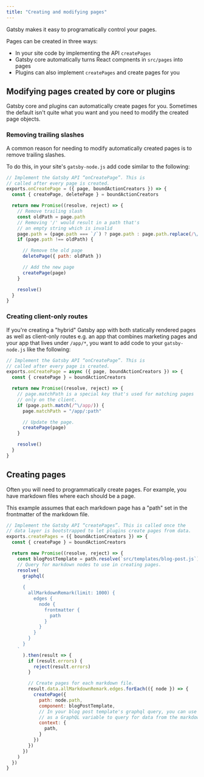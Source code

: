 ```yaml
---
title: "Creating and modifying pages"
---
```


Gatsby makes it easy to programatically control your pages.

Pages can be created in three ways:

* In your site code by implementing the API `createPages`
* Gatsby core automatically turns React compnents in `src/pages` into pages
* Plugins can also implement `createPages` and create pages for you

## Modifying pages created by core or plugins

Gatsby core and plugins can automatically create pages for you. Sometimes
the default isn't quite what you want and you need to modify the created
page objects.

### Removing trailing slashes
A common reason for needing to modify automatically created pages is to remove
trailing slashes.

To do this, in your site's `gatsby-node.js` add code
similar to the following:

```javascript
// Implement the Gatsby API “onCreatePage”. This is
// called after every page is created.
exports.onCreatePage = ({ page, boundActionCreators }) => {
  const { createPage, deletePage } = boundActionCreators

  return new Promise((resolve, reject) => {
    // Remove trailing slash
    const oldPath = page.path
    // Removing '/' would result in a path that's
    // an empty string which is invalid
    page.path = (page.path === `/`) ? page.path : page.path.replace(/\/$/, ``)
    if (page.path !== oldPath) {

      // Remove the old page
      deletePage({ path: oldPath })

      // Add the new page
      createPage(page)
    }

    resolve()
  }
}
```

### Creating client-only routes

If you're creating a "hybrid" Gatsby app with both statically rendered pages
as well as client-only routes e.g. an app that combines marketing pages and
your app that lives under `/app/*`, you want to add code to your `gatsby-node.js`
like the following:

```javascript
// Implement the Gatsby API “onCreatePage”. This is
// called after every page is created.
exports.onCreatePage = async ({ page, boundActionCreators }) => {
  const { createPage } = boundActionCreators

  return new Promise((resolve, reject) => {
    // page.matchPath is a special key that's used for matching pages
    // only on the client.
    if (page.path.match(/^\/app/)) {
      page.matchPath = "/app/:path"

      // Update the page.
      createPage(page)
    }

    resolve()
  }
}
```

## Creating pages

Often you will need to programmatically create pages. For example, you have
markdown files where each should be a page.

This example assumes that each markdown page has a "path" set in the frontmatter
of the markdown file.

```javascript
// Implement the Gatsby API “createPages”. This is called once the
// data layer is bootstrapped to let plugins create pages from data.
exports.createPages = ({ boundActionCreators }) => {
  const { createPage } = boundActionCreators

  return new Promise((resolve, reject) => {
    const blogPostTemplate = path.resolve(`src/templates/blog-post.js`)
    // Query for markdown nodes to use in creating pages.
    resolve(
      graphql(
        `
      {
        allMarkdownRemark(limit: 1000) {
          edges {
            node {
              frontmatter {
                path
              }
            }
          }
        }
      }
    `
      ).then(result => {
        if (result.errors) {
          reject(result.errors)
        }

        // Create pages for each markdown file.
        result.data.allMarkdownRemark.edges.forEach(({ node }) => {
          createPage({
            path: node.path,
            component: blogPostTemplate,
            // In your blog post template's graphql query, you can use path
            // as a GraphQL variable to query for data from the markdown file.
            context: {
              path,
            }
          })
        })
      })
    )
  })
}
```
